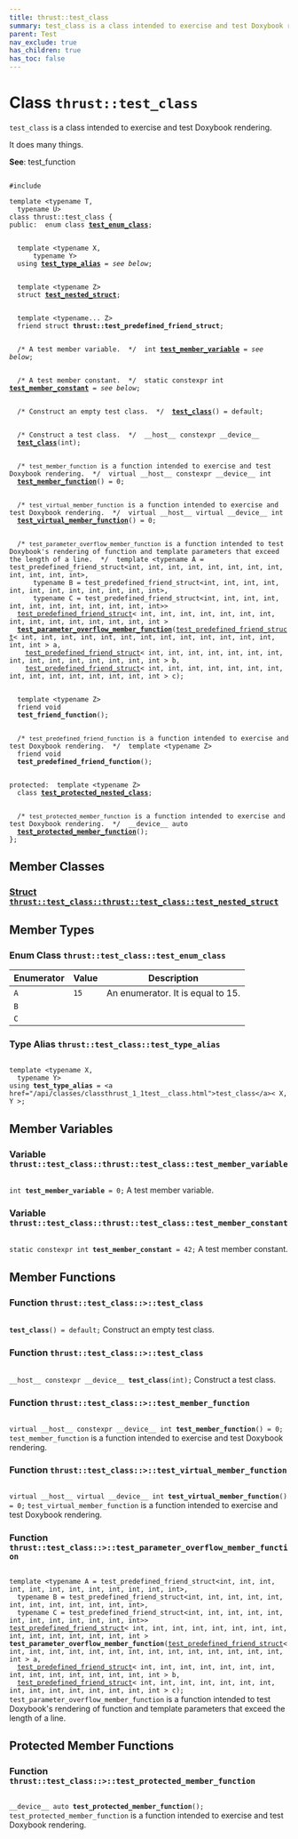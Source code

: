 ```yaml
---
title: thrust::test_class
summary: test_class is a class intended to exercise and test Doxybook rendering. 
parent: Test
nav_exclude: true
has_children: true
has_toc: false
---
```


# Class `thrust::test_class`

<code>test&#95;class</code> is a class intended to exercise and test Doxybook rendering. 

It does many things.

**See**:
test_function 

<code class="doxybook">
<span>#include <thrust/doxybook_test.h></span><br>
<span>template &lt;typename T,</span>
<span>&nbsp;&nbsp;typename U&gt;</span>
<span>class thrust::test&#95;class {</span>
<span>public:</span><span>&nbsp;&nbsp;enum class <b><a href="/api/classes/classthrust_1_1test__class.html#enum-test_enum_class">test&#95;enum&#95;class</a></b>;</span>
<br>
<span>&nbsp;&nbsp;template &lt;typename X,</span>
<span>&nbsp;&nbsp;&nbsp;&nbsp;&nbsp;&nbsp;typename Y&gt;</span>
<span>&nbsp;&nbsp;using <b><a href="/api/classes/classthrust_1_1test__class.html#using-test_type_alias">test&#95;type&#95;alias</a></b> = <i>see below</i>;</span>
<br>
<span>&nbsp;&nbsp;template &lt;typename Z&gt;</span>
<span>&nbsp;&nbsp;struct <b><a href="/api/classes/structthrust_1_1test__class_1_1test__nested__struct.html">test&#95;nested&#95;struct</a></b>;</span>
<br>
<span>&nbsp;&nbsp;template &lt;typename... Z&gt;</span>
<span>&nbsp;&nbsp;friend struct <b>thrust::test&#95;predefined&#95;friend&#95;struct</b>;</span>
<br>
<span class="doxybook-comment">&nbsp;&nbsp;/* A test member variable.  */</span><span>&nbsp;&nbsp;int <b><a href="/api/classes/classthrust_1_1test__class.html#variable-test_member_variable">test&#95;member&#95;variable</a></b> = <i>see below</i>;</span>
<br>
<span class="doxybook-comment">&nbsp;&nbsp;/* A test member constant.  */</span><span>&nbsp;&nbsp;static constexpr int <b><a href="/api/classes/classthrust_1_1test__class.html#variable-test_member_constant">test&#95;member&#95;constant</a></b> = <i>see below</i>;</span>
<br>
<span class="doxybook-comment">&nbsp;&nbsp;/* Construct an empty test class.  */</span><span>&nbsp;&nbsp;<b><a href="/api/classes/classthrust_1_1test__class.html#function-test_class">test&#95;class</a></b>() = default;</span>
<br>
<span class="doxybook-comment">&nbsp;&nbsp;/* Construct a test class.  */</span><span>&nbsp;&nbsp;__host__ constexpr __device__ </span><span>&nbsp;&nbsp;<b><a href="/api/classes/classthrust_1_1test__class.html#function-test_class">test&#95;class</a></b>(int);</span>
<br>
<span class="doxybook-comment">&nbsp;&nbsp;/* <code>test&#95;member&#95;function</code> is a function intended to exercise and test Doxybook rendering.  */</span><span>&nbsp;&nbsp;virtual __host__ constexpr __device__ int </span><span>&nbsp;&nbsp;<b><a href="/api/classes/classthrust_1_1test__class.html#function-test_member_function">test&#95;member&#95;function</a></b>() = 0;</span>
<br>
<span class="doxybook-comment">&nbsp;&nbsp;/* <code>test&#95;virtual&#95;member&#95;function</code> is a function intended to exercise and test Doxybook rendering.  */</span><span>&nbsp;&nbsp;virtual __host__ virtual __device__ int </span><span>&nbsp;&nbsp;<b><a href="/api/classes/classthrust_1_1test__class.html#function-test_virtual_member_function">test&#95;virtual&#95;member&#95;function</a></b>() = 0;</span>
<br>
<span class="doxybook-comment">&nbsp;&nbsp;/* <code>test&#95;parameter&#95;overflow&#95;member&#95;function</code> is a function intended to test Doxybook's rendering of function and template parameters that exceed the length of a line.  */</span><span>&nbsp;&nbsp;template &lt;typename A = test&#95;predefined&#95;friend&#95;struct&lt;int, int, int, int, int, int, int, int, int, int, int, int&gt;,</span>
<span>&nbsp;&nbsp;&nbsp;&nbsp;&nbsp;&nbsp;typename B = test&#95;predefined&#95;friend&#95;struct&lt;int, int, int, int, int, int, int, int, int, int, int, int&gt;,</span>
<span>&nbsp;&nbsp;&nbsp;&nbsp;&nbsp;&nbsp;typename C = test&#95;predefined&#95;friend&#95;struct&lt;int, int, int, int, int, int, int, int, int, int, int, int&gt;&gt;</span>
<span>&nbsp;&nbsp;<a href="/api/classes/structthrust_1_1test__predefined__friend__struct.html">test_predefined_friend_struct</a>< int, int, int, int, int, int, int, int, int, int, int, int, int, int, int > </span><span>&nbsp;&nbsp;<b><a href="/api/classes/classthrust_1_1test__class.html#function-test_parameter_overflow_member_function">test&#95;parameter&#95;overflow&#95;member&#95;function</a></b>(<a href="/api/classes/structthrust_1_1test__predefined__friend__struct.html">test_predefined_friend_struct</a>< int, int, int, int, int, int, int, int, int, int, int, int, int, int, int > a,</span>
<span>&nbsp;&nbsp;&nbsp;&nbsp;<a href="/api/classes/structthrust_1_1test__predefined__friend__struct.html">test_predefined_friend_struct</a>< int, int, int, int, int, int, int, int, int, int, int, int, int, int, int > b,</span>
<span>&nbsp;&nbsp;&nbsp;&nbsp;<a href="/api/classes/structthrust_1_1test__predefined__friend__struct.html">test_predefined_friend_struct</a>< int, int, int, int, int, int, int, int, int, int, int, int, int, int, int > c);</span>
<br>
<span>&nbsp;&nbsp;template &lt;typename Z&gt;</span>
<span>&nbsp;&nbsp;friend void </span>
<span>&nbsp;&nbsp;<b>test&#95;friend&#95;function</b>();</span>
<br>
<span class="doxybook-comment">&nbsp;&nbsp;/* <code>test&#95;predefined&#95;friend&#95;function</code> is a function intended to exercise and test Doxybook rendering.  */</span><span>&nbsp;&nbsp;template &lt;typename Z&gt;</span>
<span>&nbsp;&nbsp;friend void </span>
<span>&nbsp;&nbsp;<b>test&#95;predefined&#95;friend&#95;function</b>();</span>
<br>
<span>protected:</span><span>&nbsp;&nbsp;template &lt;typename Z&gt;</span>
<span>&nbsp;&nbsp;class <b><a href="/api/classes/classthrust_1_1test__class_1_1test__protected__nested__class.html">test&#95;protected&#95;nested&#95;class</a></b>;</span>
<br>
<span class="doxybook-comment">&nbsp;&nbsp;/* <code>test&#95;protected&#95;member&#95;function</code> is a function intended to exercise and test Doxybook rendering.  */</span><span>&nbsp;&nbsp;__device__ auto </span><span>&nbsp;&nbsp;<b><a href="/api/classes/classthrust_1_1test__class.html#function-test_protected_member_function">test&#95;protected&#95;member&#95;function</a></b>();</span>
<span>};</span>
</code>

## Member Classes

<h3 id="struct-thrust::test_class::test_nested_struct">
<a href="/api/classes/structthrust_1_1test__class_1_1test__nested__struct.html">Struct <code>thrust::test&#95;class::thrust::test&#95;class::test&#95;nested&#95;struct</code>
</a>
</h3>


## Member Types

<h3 id="enum-test_enum_class">
Enum Class <code>thrust::test&#95;class::test&#95;enum&#95;class</code>
</h3>

| Enumerator | Value | Description |
|------------|-------|-------------|
| `A` | `15` | An enumerator. It is equal to 15.  |
| `B` |  |  |
| `C` |  |  |

<h3 id="using-test_type_alias">
Type Alias <code>thrust::test&#95;class::test&#95;type&#95;alias</code>
</h3>

<code class="doxybook">
<span>template &lt;typename X,</span>
<span>&nbsp;&nbsp;typename Y&gt;</span>
<span>using <b>test_type_alias</b> = &lt;a href="/api/classes/classthrust&#95;1&#95;1test&#95;&#95;class.html"&gt;test&#95;class&lt;/a&gt;&lt; X, Y &gt;;</span></code>

## Member Variables

<h3 id="variable-test_member_variable">
Variable <code>thrust::test&#95;class::thrust::test&#95;class::test&#95;member&#95;variable</code>
</h3>

<code class="doxybook">
<span>int <b>test_member_variable</b> = 0;</span></code>
A test member variable. 

<h3 id="variable-test_member_constant">
Variable <code>thrust::test&#95;class::thrust::test&#95;class::test&#95;member&#95;constant</code>
</h3>

<code class="doxybook">
<span>static constexpr int <b>test_member_constant</b> = 42;</span></code>
A test member constant. 


## Member Functions

<h3 id="function-test_class">
Function <code>thrust::test&#95;class::&gt;::test&#95;class</code>
</h3>

<code class="doxybook">
<span><b>test_class</b>() = default;</span></code>
Construct an empty test class. 

<h3 id="function-test_class">
Function <code>thrust::test&#95;class::&gt;::test&#95;class</code>
</h3>

<code class="doxybook">
<span>__host__ constexpr __device__ </span><span><b>test_class</b>(int);</span></code>
Construct a test class. 

<h3 id="function-test_member_function">
Function <code>thrust::test&#95;class::&gt;::test&#95;member&#95;function</code>
</h3>

<code class="doxybook">
<span>virtual __host__ constexpr __device__ int </span><span><b>test_member_function</b>() = 0;</span></code>
<code>test&#95;member&#95;function</code> is a function intended to exercise and test Doxybook rendering. 

<h3 id="function-test_virtual_member_function">
Function <code>thrust::test&#95;class::&gt;::test&#95;virtual&#95;member&#95;function</code>
</h3>

<code class="doxybook">
<span>virtual __host__ virtual __device__ int </span><span><b>test_virtual_member_function</b>() = 0;</span></code>
<code>test&#95;virtual&#95;member&#95;function</code> is a function intended to exercise and test Doxybook rendering. 

<h3 id="function-test_parameter_overflow_member_function">
Function <code>thrust::test&#95;class::&gt;::test&#95;parameter&#95;overflow&#95;member&#95;function</code>
</h3>

<code class="doxybook">
<span>template &lt;typename A = test&#95;predefined&#95;friend&#95;struct&lt;int, int, int, int, int, int, int, int, int, int, int, int&gt;,</span>
<span>&nbsp;&nbsp;typename B = test&#95;predefined&#95;friend&#95;struct&lt;int, int, int, int, int, int, int, int, int, int, int, int&gt;,</span>
<span>&nbsp;&nbsp;typename C = test&#95;predefined&#95;friend&#95;struct&lt;int, int, int, int, int, int, int, int, int, int, int, int&gt;&gt;</span>
<span><a href="/api/classes/structthrust_1_1test__predefined__friend__struct.html">test_predefined_friend_struct</a>< int, int, int, int, int, int, int, int, int, int, int, int, int, int, int > </span><span><b>test_parameter_overflow_member_function</b>(<a href="/api/classes/structthrust_1_1test__predefined__friend__struct.html">test_predefined_friend_struct</a>< int, int, int, int, int, int, int, int, int, int, int, int, int, int, int > a,</span>
<span>&nbsp;&nbsp;<a href="/api/classes/structthrust_1_1test__predefined__friend__struct.html">test_predefined_friend_struct</a>< int, int, int, int, int, int, int, int, int, int, int, int, int, int, int > b,</span>
<span>&nbsp;&nbsp;<a href="/api/classes/structthrust_1_1test__predefined__friend__struct.html">test_predefined_friend_struct</a>< int, int, int, int, int, int, int, int, int, int, int, int, int, int, int > c);</span></code>
<code>test&#95;parameter&#95;overflow&#95;member&#95;function</code> is a function intended to test Doxybook's rendering of function and template parameters that exceed the length of a line. 


## Protected Member Functions

<h3 id="function-test_protected_member_function">
Function <code>thrust::test&#95;class::&gt;::test&#95;protected&#95;member&#95;function</code>
</h3>

<code class="doxybook">
<span>__device__ auto </span><span><b>test_protected_member_function</b>();</span></code>
<code>test&#95;protected&#95;member&#95;function</code> is a function intended to exercise and test Doxybook rendering. 


